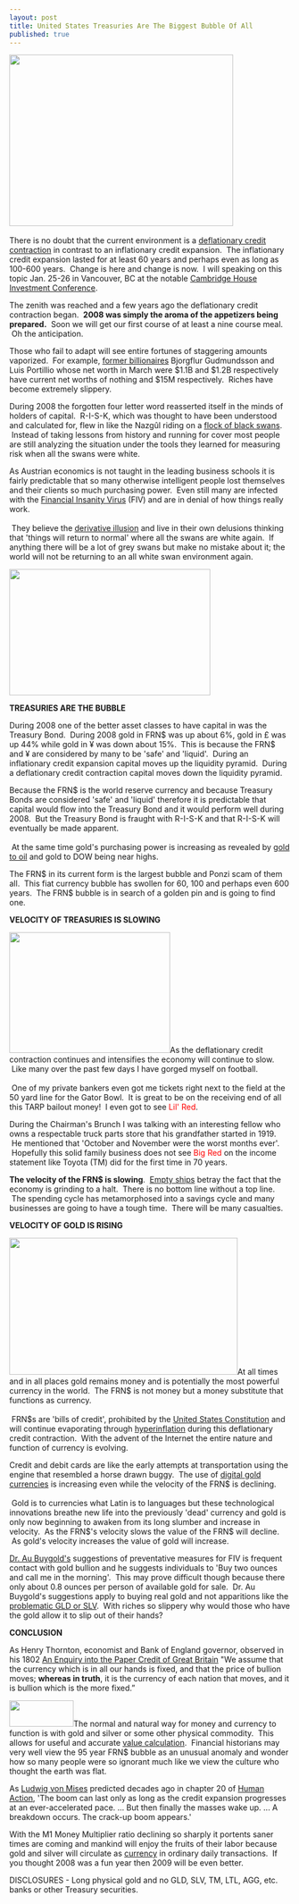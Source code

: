 ```yaml
---
layout: post
title: United States Treasuries Are The Biggest Bubble Of All
published: true
---
```

<p><span style="color: #551a8b; text-decoration: underline;"><a href="http://www.runtogold.com/2008/02/first-snowfall-of-kondratieff-winter/" target="_blank"><img class="alignright" title="Deflationary Credit Contraction or KondratieffWinter" src="{{ site.baseurl }}/images/KondratieffWinter.jpg" alt="" width="401" height="307" /></a></span><br/><br/>There is no doubt that the current environment is a <a href="http://www.runtogold.com/2008/02/first-snowfall-of-kondratieff-winter/" target="_blank">deflationary credit contraction</a> in contrast to an inflationary credit expansion.  The inflationary credit expansion lasted for at least 60 years and perhaps even as long as 100-600 years.  Change is here and change is now.  I will speaking on this topic Jan. 25-26 in Vancouver, BC at the notable <a href="http://cambridgehouse.ca/ch_jan2009.html" target="_blank">Cambridge House Investment Conference</a>.</p>
<p>The zenith was reached and a few years ago the deflationary credit contraction began.  <strong>2008 was simply the aroma of the appetizers being prepared.</strong>  Soon we will get our first course of at least a nine course meal.  Oh the anticipation.</p>
<p>Those who fail to adapt will see entire fortunes of staggering amounts vaporized.  For example, <a href="http://finance.yahoo.com/banking-budgeting/article/106352/Billionaire-Blowups-of-2008" target="_blank">former billionaires</a> Bjorgflur Gudmundsson and Luis Portillio whose net worth in March were $1.1B and $1.2B respectively have current net worths of nothing and $15M respectively.  Riches have become extremely slippery.</p>
<p>During 2008 the forgotten four letter word reasserted itself in the minds of holders of capital.  R-I-S-K, which was thought to have been understood and calculated for, flew in like the Nazgûl riding on a <a href="https://www.amazon.com/dp/1400063515?tag=run07-20&amp;camp=0&amp;creative=0&amp;linkCode=as4&amp;creativeASIN=1400063515&amp;adid=06GX7V3SBT01SYCZDP5K&amp;" target="_blank">flock of black swans</a>.  Instead of taking lessons from history and running for cover most people are still analyzing the situation under the tools they learned for measuring risk when all the swans were white.</p>
<p>As Austrian economics is not taught in the leading business schools it is fairly predictable that so many otherwise intelligent people lost themselves and their clients so much purchasing power.  Even still many are infected with the <a href="http://globaleconomicanalysis.blogspot.com/2008/12/dangerous-virus-rapidly-spreading-globe.html" target="_blank">Financial Insanity Virus</a> (FIV) and are in denial of how things really work. <br/><br/> They believe the <a href="http://www.runtogold.com/2008/10/derivative-illusion/" target="_blank">derivative illusion</a> and live in their own delusions thinking that 'things will return to normal' where all the swans are white again.  If anything there will be a lot of grey swans but make no mistake about it; the world will not be returning to an all white swan environment again.</p>
<p><img class="alignright" title="20 year Treasury Bond" src="{{ site.baseurl }}/images/20yr.jpg" alt="" width="360" height="226" /></p>
<p><strong>TREASURIES ARE THE BUBBLE</strong></p>
<p>During 2008 one of the better asset classes to have capital in was the Treasury Bond.  During 2008 gold in FRN$ was up about 6%, gold in £ was up 44% while gold in ¥ was down about 15%.  This is because the FRN$ and ¥ are considered by many to be 'safe' and 'liquid'.  During an inflationary credit expansion capital moves up the liquidity pyramid.  During a deflationary credit contraction capital moves down the liquidity pyramid.</p>
<p>Because the FRN$ is the world reserve currency and because Treasury Bonds are considered 'safe' and 'liquid' therefore it is predictable that capital would flow into the Treasury Bond and it would perform well during 2008.  But the Treasury Bond is fraught with R-I-S-K and that R-I-S-K will eventually be made apparent. <br/><br/> At the same time gold's purchasing power is increasing as revealed by <a href="http://www.runtogold.com/2008/12/why-the-gold-to-oil-ratio-matters/" target="_blank">gold to oil</a> and gold to DOW being near highs.</p>
<p>The FRN$ in its current form is the largest bubble and Ponzi scam of them all.  This fiat currency bubble has swollen for 60, 100 and perhaps even 600 years.  The FRN$ bubble is in search of a golden pin and is going to find one.</p>
<p><strong>VELOCITY OF TREASURIES IS SLOWING</strong></p>
<p><img class="alignright" title="Nebraska Cornhusker Little Red" src="{{ site.baseurl }}/images/LilRed.jpg" alt="" width="288" height="216" />As the deflationary credit contraction continues and intensifies the economy will continue to slow.  Like many over the past few days I have gorged myself on football. <br/><br/> One of my private bankers even got me tickets right next to the field at the 50 yard line for the Gator Bowl.  It is great to be on the receiving end of all this TARP bailout money!  I even got to see <span style="color: #ff0000;">Lil' Red</span>.</p>
<p>During the Chairman's Brunch I was talking with an interesting fellow who owns a respectable truck parts store that his grandfather started in 1919.  He mentioned that 'October and November were the worst months ever'.  Hopefully this solid family business does not see <span style="color: #ff0000;">Big Red</span> on the income statement like Toyota (TM) did for the first time in 70 years.</p>
<p><strong>The velocity of the FRN$ is slowing</strong>.  <a href="http://www.runtogold.com/2008/12/civil-unrest-in-china-and-empty-ships/" target="_blank">Empty ships</a> betray the fact that the economy is grinding to a halt.  There is no bottom line without a top line.  The spending cycle has metamorphosed into a savings cycle and many businesses are going to have a tough time.  There will be many casualties.</p>
<p><strong>VELOCITY OF GOLD IS RISING</strong></p>
<p><img class="alignright" title="M1 Velocity" src="{{ site.baseurl }}/images/Velocity.jpg" alt="" width="409" height="245" />At all times and in all places gold remains money and is potentially the most powerful currency in the world.  The FRN$ is not money but a money substitute that functions as currency. <br/><br/> FRN$s are 'bills of credit', prohibited by the <a href="http://www.runtogold.com/2008/04/daily-source-code-752/" target="_blank">United States Constitution</a> and will continue evaporating through <a href="http://www.runtogold.com/2008/08/us-dollar-in-hyperinflation/" target="_blank">hyperinflation</a> during this deflationary credit contraction.  With the advent of the Internet the entire nature and function of currency is evolving.</p>
<p>Credit and debit cards are like the early attempts at transportation using the engine that resembled a horse drawn buggy.  The use of <a href="http://www.runtogold.com/goldmoney" target="_blank">digital gold currencies</a> is increasing even while the velocity of the FRN$ is declining. <br/><br/> Gold is to currencies what Latin is to languages but these technological innovations breathe new life into the previously 'dead' currency and gold is only now beginning to awaken from its long slumber and increase in velocity.  As the FRN$'s velocity slows the value of the FRN$ will decline.  As gold's velocity increases the value of gold will increase.</p>
<p><a href="http://globaleconomicanalysis.blogspot.com/2008/12/fiscal-insanity-virus-rapidly-spreading.html" target="_blank">Dr. Au Buygold's</a> suggestions of preventative measures for FIV is frequent contact with gold bullion and he suggests individuals to 'Buy two ounces and call me in the morning'.  This may prove difficult though because there only about 0.8 ounces per person of available gold for sale.  Dr. Au Buygold's suggestions apply to buying real gold and not apparitions like the <a href="http://www.runtogold.com/2008/12/a-problem-with-gld-and-slv-etfs/" target="_blank">problematic GLD or SLV</a>.  With riches so slippery why would those who have the gold allow it to slip out of their hands?</p>
<p><strong>CONCLUSION</strong></p>
<p>As Henry Thornton, economist and Bank of England governor, observed in his 1802 <a href="https://www.amazon.com/dp/1436966353?tag=run07-20&amp;camp=0&amp;creative=0&amp;linkCode=as4&amp;creativeASIN=1436966353&amp;adid=0H098SPK06BT8WNNS0F5&amp;" target="_blank">An Enquiry into the Paper Credit of Great Britain</a> "We assume that the currency which is in all our hands is fixed, and that the price of bullion moves; <strong>whereas in truth</strong>, it is the currency of each nation that moves, and it is bullion which is the more fixed.”</p>
<p><a href="http://www.runtogold.com/goldmoney" target="_blank"><img class="alignright" title="GoldMoney logo of goldgrams" src="{{ site.baseurl }}/images/goldmoney_logo_sm_gg.gif" alt="" width="115" height="47" /></a>The normal and natural way for money and currency to function is with gold and silver or some other physical commodity.  This allows for useful and accurate <a href="http://www.runtogold.com/2008/08/value-calculation/" target="_blank">value calculation</a>.  Financial historians may very well view the 95 year FRN$ bubble as an unusual anomaly and wonder how so many people were so ignorant much like we view the culture who thought the earth was flat.</p>
<p>As <a href="http://mises.org/humanaction/chap20sec6.asp" target="_blank">Ludwig von Mises</a> predicted decades ago in chapter 20 of <a href="https://www.amazon.com/dp/0865976317?tag=run07-20&amp;camp=0&amp;creative=0&amp;linkCode=as4&amp;creativeASIN=0865976317&amp;adid=03JCN7FYMMWNFSZG5NY3&amp;" target="_blank">Human Action</a>, 'The boom can last only as long as the credit expansion progresses at an ever-accelerated pace. ... But then finally the masses wake up. ... A breakdown occurs. The crack-up boom appears.'</p>
<p>With the M1 Money Multiplier ratio declining so sharply it portents saner times are coming and mankind will enjoy the fruits of their labor because gold and silver will circulate as <a href="http://www.runtogold.com/goldmoney" target="_blank">currency</a> in ordinary daily transactions.  If you thought 2008 was a fun year then 2009 will be even better.</p>
<p>DISCLOSURES - Long physical gold and no GLD, SLV, TM, LTL, AGG, etc. banks or other Treasury securities.</p>
